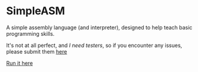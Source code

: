 # SimpleASM
A simple assembly language (and interpreter), designed to help teach basic programming skills.

It's not at all perfect, and *I need testers*, so if you encounter any issues, please submit them [here](https://github.com/TheCoolBlackCat/SimpleASM/issues)

[Run it here](https://thecoolblackcat.github.io/Simple-ASM)
